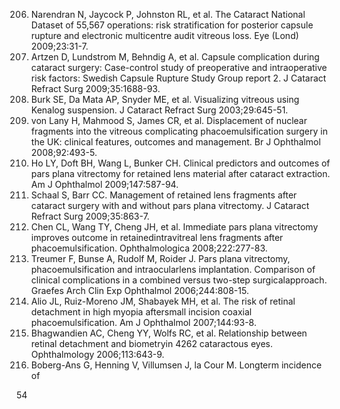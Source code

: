 206. Narendran N, Jaycock P, Johnston RL, et al. The Cataract National Dataset of 55,567 operations: risk stratification for posterior capsule rupture and electronic multicentre audit vitreous loss. Eye (Lond) 2009;23:31-7.
207. Artzen D, Lundstrom M, Behndig A, et al. Capsule complication during cataract surgery: Case-control study of preoperative and intraoperative risk factors: Swedish Capsule Rupture Study Group report 2. J Cataract Refract Surg 2009;35:1688-93.
208. Burk SE, Da Mata AP, Snyder ME, et al. Visualizing vitreous using Kenalog suspension. J Cataract Refract Surg 2003;29:645-51.
209. von Lany H, Mahmood S, James CR, et al. Displacement of nuclear fragments into the vitreous complicating phacoemulsification surgery in the UK: clinical features, outcomes and management. Br J Ophthalmol 2008;92:493-5.
210. Ho LY, Doft BH, Wang L, Bunker CH. Clinical predictors and outcomes of pars plana vitrectomy for retained lens material after cataract extraction. Am J Ophthalmol 2009;147:587-94.
211. Schaal S, Barr CC. Management of retained lens fragments after cataract surgery with and without pars plana vitrectomy. J Cataract Refract Surg 2009;35:863-7.
212. Chen CL, Wang TY, Cheng JH, et al. Immediate pars plana vitrectomy improves outcome in retainedintravitreal lens fragments after phacoemulsification. Ophthalmologica 2008;222:277-83.
213. Treumer F, Bunse A, Rudolf M, Roider J. Pars plana vitrectomy, phacoemulsification and intraocularlens implantation. Comparison of clinical complications in a combined versus two-step surgicalapproach. Graefes Arch Clin Exp Ophthalmol 2006;244:808-15.
214. Alio JL, Ruiz-Moreno JM, Shabayek MH, et al. The risk of retinal detachment in high myopia aftersmall incision coaxial phacoemulsification. Am J Ophthalmol 2007;144:93-8.
215. Bhagwandien AC, Cheng YY, Wolfs RC, et al. Relationship between retinal detachment and biometryin 4262 cataractous eyes. Ophthalmology 2006;113:643-9.
216. Boberg-Ans G, Henning V, Villumsen J, la Cour M. Longterm incidence of

<PAGE>54